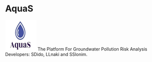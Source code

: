 # AquaS
<img src="images/aquaS_logo.png" width="100" height="100">
The Platform For Groundwater Pollution Risk Analysis 
Developers: SDido, LLnaki and SSlonim.



